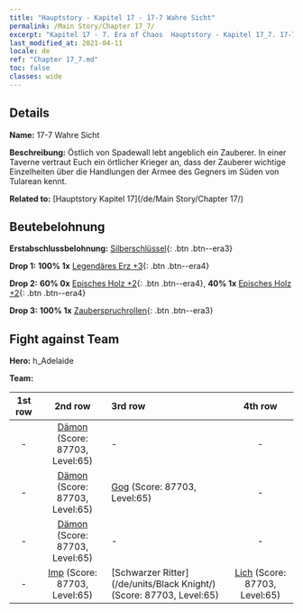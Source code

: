 ```yaml
---
title: "Hauptstory - Kapitel 17 - 17-7 Wahre Sicht"
permalink: /Main Story/Chapter 17_7/
excerpt: "Kapitel 17 - 7. Era of Chaos  Hauptstory - Kapitel 17_7. 17-7 Wahre Sicht"
last_modified_at: 2021-04-11
locale: de
ref: "Chapter 17_7.md"
toc: false
classes: wide
---
```


## Details

 **Name:** 17-7 Wahre Sicht

 **Beschreibung:** Östlich von Spadewall lebt angeblich ein Zauberer. In einer Taverne vertraut Euch ein örtlicher Krieger an, dass der Zauberer wichtige Einzelheiten über die Handlungen der Armee des Gegners im Süden von Tularean kennt.

 **Related to:** [Hauptstory Kapitel 17](/de/Main Story/Chapter 17/)

## Beutebelohnung

 **Erstabschlussbelohnung:** [Silberschlüssel](/de/Items/con_693/){: .btn .btn--era3}

 **Drop 1:** **100% 1x** [Legendäres Erz +3](/de/Items/mat_54/){: .btn .btn--era4}

 **Drop 2:** **60% 0x** [Episches Holz +2](/de/Items/mat_48/){: .btn .btn--era4}, **40% 1x** [Episches Holz +2](/de/Items/mat_48/){: .btn .btn--era4}

 **Drop 3:** **100% 1x** [Zauberspruchrollen](/de/Items/con_694/){: .btn .btn--era3}


## Fight against Team
 **Hero:** h_Adelaide

 **Team:**


  | 1st row | 2nd row | 3rd row | 4th row |
  |:----:|:----:|:----|:----:|
  | - | [Dämon](/de/units/Demon/) (Score: 87703, Level:65)  | - | - |
  | - | [Dämon](/de/units/Demon/) (Score: 87703, Level:65)  | [Gog](/de/units/Gog/) (Score: 87703, Level:65)  | - |
  | - | [Dämon](/de/units/Demon/) (Score: 87703, Level:65)  | - | - |
  | - | [Imp](/de/units/Imp/) (Score: 87703, Level:65)  | [Schwarzer Ritter](/de/units/Black Knight/) (Score: 87703, Level:65)  | [Lich](/de/units/Lich/) (Score: 87703, Level:65)  |


